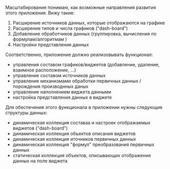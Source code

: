 Масштабирование понимаю, как возможные направления развития этого приложения.
Вижу такие:
1. Расширение источников данных, которые отображаются на графике
2. Расширение типов и числа графиков ("dash-board")
3. Добавление обработчиков данных (группировка, вычисления по формулам/алгоритмам )
4. Настройки представления данных

Соответственно, приложение должно реализовывать функционал:
* управления составом графиков/виджетов (добавление, удаление, взаимное расположение, ...)
* управление составом источников данных
* управление механизмами обработки первичных данных / порождения производнных даных
* управление наполнением виджета данными
* настройка представления данных в виджете 

Для обеспечения этого функционала в приложении нужны следующие структуры данных:
+ динамическая коллекция составаа и настроек отображаемых виджетов ("dash-board")
+ динамическая коллекция объектов описания виджетов
+ динамическая коллекция иточников первичных данных
+ динамическая коллекция "формул" преобразования первичных данных
+ статическая коллекция объектов, описывающих отображение данных на поле виджета
 